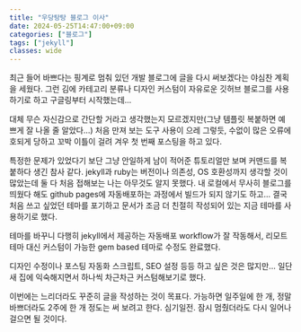 ```yaml
---
title: "우당탕탕 블로그 이사"
date: 2024-05-25T14:47:00+09:00
categories: ["블로그"]
tags: ["jekyll"]
classes: wide
---
```


최근 들어 바쁘다는 핑계로 멈춰 있던 개발 블로그에 글을 다시 써보겠다는 야심찬 계획을 세웠다.
그런 김에 카테고리 분류나 디자인 커스텀이 자유로운 깃허브 블로그를 사용하기로 하고 구글링부터 시작했는데...

대체 무슨 자신감으로 간단할 거라고 생각했는지 모르겠지만(그냥 템플릿 복붙하면 예쁘게 잘 나올 줄 알았다...)
처음 만져 보는 도구 사용이 으레 그렇듯, 수없이 많은 오류에 호되게 당하고 꼬박 이틀이 걸려 겨우 첫 번째 포스팅을 하고 있다.

특정한 문제가 있었다기 보단 그냥 안일하게 남이 적어준 튜토리얼만 보며 커맨드를 복붙하다 생긴 참사 같다.
jekyll과 ruby는 버전이나 의존성, OS 호환성까지 생각할 것이 많았는데 둘 다 처음 접해보는 나는 아무것도 알지 못했다.
내 로컬에서 무사히 블로그를 띄웠다 해도 github pages에 자동배포하는 과정에서 빌드가 되지 않기도 하고...
결국 처음 쓰고 싶었던 테마를 포기하고 문서가 조금 더 친절히 작성되어 있는 지금 테마를 사용하기로 했다.

테마를 바꾸니 다행히 jekyll에서 제공하는 자동배포 workflow가 잘 작동해서,
리모트 테마 대신 커스텀이 가능한 gem based 테마로 수정도 완료했다.

디자인 수정이나 포스팅 자동화 스크립트, SEO 설정 등등 하고 싶은 것은 많지만...
일단 새 집에 익숙해지면서 하나씩 차근차근 커스텀해보기로 했다.

이번에는 느리더라도 꾸준히 글을 작성하는 것이 목표다.
가능하면 일주일에 한 개, 정말 바쁘더라도 2주에 한 개 정도는 써 보려고 한다.
심기일전. 잠시 멈췄더라도 다시 일어나 걸으면 될 것이다.
